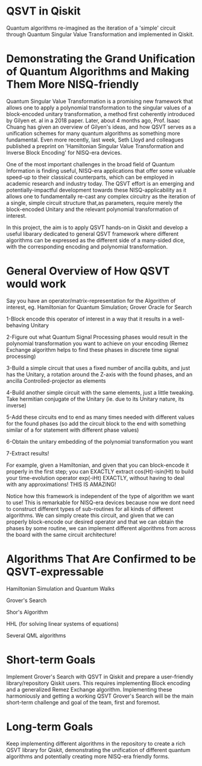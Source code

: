 # QSVT in Qiskit
Quantum algorithms re-imagined as the iteration of a 'simple' circuit through Quantum Singular Value Transformation and implemented in Qiskit.

# Demonstrating the Grand Unification of Quantum Algorithms and Making Them More NISQ-friendly
Quantum Singular Value Transformation is a promising new framework that allows one to apply a polynomial transformation to the singular values of a block-encoded unitary transformation, a method first coherently introduced by Gilyen et. al in a 2018 paper. Later, about 4 months ago, Prof. Isaac Chuang has given an overview of Gilyen's ideas, and how QSVT serves as a unification schemes for many quantum algorithms as something more fundamental. Even more recently, last week, Seth Lloyd and colleagues published a preprint on 'Hamiltonian Singular Value Transformation and Inverse Block Encoding' for NISQ-era devices.

One of the most important challenges in the broad field of Quantum Information is finding useful, NISQ-era applications that offer some valuable speed-up to their classical counterparts, which can be employed in academic research and industry today. The QSVT effort is an emerging and potentially-impactful development towards these NISQ-applicability as it allows one to fundamentally re-cast any complex circuitry as the iteration of a single, simple circuit structure that,as parameters, require merely the block-encoded Unitary and the relevant polynomial transformation of interest.

In this project, the aim is to apply QSVT hands-on in Qiskit and develop a useful libarary dedicated to general QSVT framework where different algorithms can be expressed as the different side of a many-sided dice, with the corresponding encoding and polynomial transformation. 

# General Overview of How QSVT would work

Say you have an operator/matrix-representation for the Algorithm of interest, eg. Hamiltonian for Quantum Simulation; Grover Oracle for Search

1-Block encode this operator of interest in a way that it results in a well-behaving Unitary

2-Figure out what Quantum Signal Processing phases would result in the polynomial transformation you want to achieve on your encoding (Remez Exchange algorithm helps to find these phases in discrete time signal processing)

3-Build a simple circuit that uses a fixed number of ancilla qubits, and just has the Unitary, a rotation around the Z-axis with the found phases, and an ancilla Controlled-projector as elements

4-Build another simple circuit with the same elements, just a little tweaking. Take hermitian conjugate of the Unitary (ie. due to its Unitary nature, its inverse)

5-Add these circuits end to end as many times needed with different values for the found phases (so add the circuit block to the end with something similar of a for statement with different phase values)

6-Obtain the unitary embedding of the polynomial transformation you want

7-Extract results!

For example, given a Hamiltonian, and given that you can block-encode it properly in the first step; you can EXACTLY extract cos(Ht)-isin(Ht) to build your time-evolution operator exp(-iHt) EXACTLY, without having to deal with any approximations! THIS IS AMAZING!

Notice how this framework is independent of the type of algorithm we want to use! This is remarkable for NISQ-era devices because now we dont need to construct different types of sub-routines for all kinds of different algorithms. We can simply create this circuit, and given that we can properly block-encode our desired operator and that we can obtain the phases by some routine, we can implement different algorithms from across the board with the same circuit architecture!

# Algorithms That Are Confirmed to be QSVT-expressable

Hamiltonian Simulation and Quantum Walks

Grover's Search

Shor's Algorithm

HHL (for solving linear systems of equations)

Several QML algorithms

# Short-term Goals

Implement Grover's Search with QSVT in Qiskit and prepare a user-friendly library/repository Qiskit users. This requires implementing Block encoding and a generalized Remez Exchange algorithm. Implementing these harmoniously and getting a working QSVT Grover's Search will be the main short-term challenge and goal of the team, first and foremost.

# Long-term Goals

Keep implementing different algorithms in the repository to create a rich QSVT library for Qiskit, demonstrating the unification of different quantum algorithms and potentially creating more NISQ-era friendly forms.
